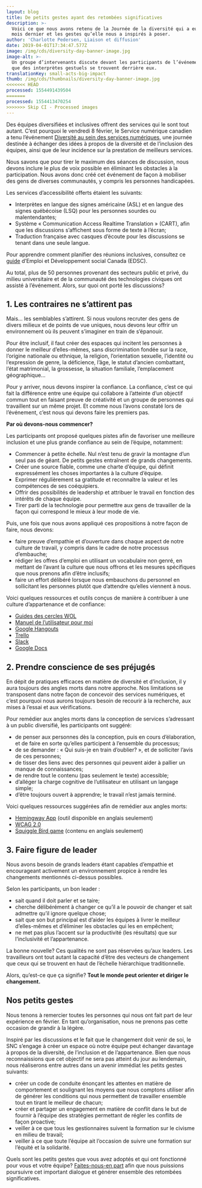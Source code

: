 ```yaml
---
layout: blog
title: De petits gestes ayant des retombées significatives
description: >-
  Voici ce que nous avons retenu de la Journée de la diversité qui a eu lieu le
  mois dernier et les gestes qu’elle nous a inspirés à poser.
author: 'Charlotte Pedersen, Liaison et diffusion'
date: 2019-04-01T17:34:47.577Z
image: /img/cds/diversity-day-banner-image.jpg
image-alt: >-
  Un groupe d’intervenants discute devant les participants de l’événement alors
  que des interprètes gestuels se trouvent derrière eux.
translationKey: small-acts-big-impact
thumb: /img/cds/thumbnails/diversity-day-banner-image.jpg
<<<<<<< HEAD
processed: 1554491439504
=======
processed: 1554413470254
>>>>>>> Skip CI - Processed images
---
```

Des équipes diversifiées et inclusives offrent des services qui le sont tout autant. C’est pourquoi le vendredi 8 février, le Service numérique canadien a tenu l’événement [Diversité au sein des services numériques](https://www.eventbrite.ca/e/diversity-in-digital-services-diversite-au-sein-des-services-numeriques-registration-51465629082), une journée destinée à échanger des idées à propos de la diversité et de l’inclusion des équipes, ainsi que de leur incidence sur la prestation de meilleurs services.

Nous savons que pour tirer le maximum des séances de discussion, nous devons inclure le plus de voix possible en éliminant les obstacles à la participation. Nous avons donc créé cet événement de façon à mobiliser des gens de diverses communautés, y compris les personnes handicapées.

Les services d’accessibilité offerts étaient les suivants:

* Interprètes en langue des signes américaine (ASL) et en langue des signes québécoise (LSQ) pour les personnes sourdes ou malentendantes;
* Système « Communication Access Realtime Translation » (CART), afin que les discussions s’affichent sous forme de texte à l’écran;
* Traduction française avec casques d’écoute pour les discussions se tenant dans une seule langue.

Pour apprendre comment planifier des réunions inclusives, consultez ce [guide](https://www.canada.ca/fr/emploi-developpement-social/programmes/invalidite/cra/reunions-inclusives.html) d’Emploi et Développement social Canada (EDSC).

Au total, plus de 50 personnes provenant des secteurs public et privé, du milieu universitaire et de la communauté des technologies civiques ont assisté à l’événement. Alors, sur quoi ont porté les discussions?

## 1. Les contraires ne s’attirent pas
Mais... les semblables s’attirent. Si nous voulons recruter des gens de divers milieux et de points de vue uniques, nous devons leur offrir un environnement où ils peuvent s’imaginer en train de s’épanouir.

Pour être inclusif, il faut créer des espaces qui incitent les personnes à donner le meilleur d’elles-mêmes, sans discrimination fondée sur la race, l’origine nationale ou ethnique, la religion, l’orientation sexuelle, l’identité ou l’expression de genre, la déficience, l’âge, le statut d’ancien combattant, l’état matrimonial, la grossesse, la situation familiale, l’emplacement géographique... 

Pour y arriver, nous devons inspirer la confiance. La confiance, c’est ce qui fait la différence entre une équipe qui collabore à l’atteinte d’un objectif commun tout en faisant preuve de créativité et un groupe de personnes qui travaillent sur un même projet. Et comme nous l’avons constaté lors de l’événement, c’est nous qui devons faire les premiers pas.

**Par où devons-nous commencer?**

Les participants ont proposé quelques pistes afin de favoriser une meilleure inclusion et une plus grande confiance au sein de l’équipe, notamment:

* Commencer à petite échelle. Nul n’est tenu de gravir la montagne d’un seul pas de géant. De petits gestes entraînent de grands changements.
* Créer une source fiable, comme une charte d’équipe, qui définit expressément les choses importantes à la culture d’équipe.
* Exprimer régulièrement sa gratitude et reconnaître la valeur et les compétences de ses coéquipiers. 
* Offrir des possibilités de leadership et attribuer le travail en fonction des intérêts de chaque équipe. 
* Tirer parti de la technologie pour permettre aux gens de travailler de la façon qui correspond le mieux à leur mode de vie.

Puis, une fois que nous avons appliqué ces propositions à notre façon de faire, nous devons:

* faire preuve d’empathie et d’ouverture dans chaque aspect de notre culture de travail, y compris dans le cadre de notre processus d’embauche;
* rédiger les offres d’emploi en utilisant un vocabulaire non genré, en mettant de l’avant la culture que nous offrons et les mesures spécifiques que nous prenons afin d’être inclusifs;
* faire un effort délibéré lorsque nous embauchons du personnel en sollicitant les personnes plutôt que d’attendre qu’elles viennent à nous.

Voici quelques ressources et outils conçus de manière à contribuer à une culture d’appartenance et de confiance:

* [Guides des cercles WOL](https://workingoutloud.com/wol-french)
* [Manuel de l’utilisateur pour moi](https://numerique.canada.ca/2018/08/21/collaboration-productive/)
* [Google Hangouts](https://tools.google.com/dlpage/hangoutplugin)
* [Trello](https://trello.com/)
* [Slack](https://slack.com/)
* [Google Docs](https://www.google.com/docs/about/)

## 2. Prendre conscience de ses préjugés
En dépit de pratiques efficaces en matière de diversité et d’inclusion, il y aura toujours des angles morts dans notre approche. Nos limitations se transposent dans notre façon de concevoir des services numériques, et c’est pourquoi nous aurons toujours besoin de recourir à la recherche, aux mises à l’essai et aux vérifications.

Pour remédier aux angles morts dans la conception de services s’adressant à un public diversifié, les participants ont suggéré:

* de penser aux personnes dès la conception, puis en cours d’élaboration, et de faire en sorte qu’elles participent à l’ensemble du processus;
* de se demander : « Qui suis-je en train d’oublier? », et de solliciter l’avis de ces personnes;
* de tisser des liens avec des personnes qui peuvent aider à pallier un manque de connaissances;
* de rendre tout le contenu (pas seulement le texte) accessible;
* d’alléger la charge cognitive de l’utilisateur en utilisant un langage simple;
* d’être toujours ouvert à apprendre; le travail n’est jamais terminé.

Voici quelques ressources suggérées afin de remédier aux angles morts:

* [Hemingway App](http://www.hemingwayapp.com/) (outil disponible en anglais seulement)
* [WCAG 2.0](https://www.w3.org/Translations/WCAG20-fr/) 
* [Squiggle Bird game](https://gamestorming.com/squiggle-birds/) (contenu en anglais seulement)

## 3. Faire figure de leader
Nous avons besoin de grands leaders étant capables d’empathie et encourageant activement un environnement propice à rendre les changements mentionnés ci-dessus possibles.

Selon les participants, un bon leader :
* sait quand il doit parler et se taire;
* cherche délibérément à changer ce qu’il a le pouvoir de changer et sait admettre qu’il ignore quelque chose;
* sait que son but principal est d’aider les équipes à livrer le meilleur d’elles-mêmes et d’éliminer les obstacles qui les en empêchent;
* ne met pas plus l’accent sur la productivité (les résultats) que sur l’inclusivité et l’appartenance.

La bonne nouvelle? Ces qualités ne sont pas réservées qu’aux leaders. Les travailleurs ont tout autant la capacité d’être des vecteurs de changement que ceux qui se trouvent en haut de l’échelle hiérarchique traditionnelle.

Alors, qu’est-ce que ça signifie? **Tout le monde peut orienter et diriger le changement.**

## Nos petits gestes

Nous tenons à remercier toutes les personnes qui nous ont fait part de leur expérience en février. En tant qu’organisation, nous ne prenons pas cette occasion de grandir à la légère.

Inspiré par les discussions et le fait que le changement doit venir de soi, le SNC s’engage à créer un espace où notre équipe peut échanger davantage à propos de la diversité, de l’inclusion et de l’appartenance. Bien que nous reconnaissions que cet objectif ne sera pas atteint du jour au lendemain, nous réaliserons entre autres dans un avenir immédiat les petits gestes suivants:

* créer un code de conduite énonçant les attentes en matière de comportement et soulignant les moyens que nous comptons utiliser afin de générer les conditions qui nous permettent de travailler ensemble tout en tirant le meilleur de chacun;
* créer et partager un engagement en matière de conflit dans le but de fournir à l’équipe des stratégies permettant de régler les conflits de façon proactive;
* veiller à ce que tous les gestionnaires suivent la formation sur le civisme en milieu de travail;
* veiller à ce que toute l’équipe ait l’occasion de suivre une formation sur l’équité et la solidarité.

Quels sont les petits gestes que vous avez adoptés et qui ont fonctionné pour vous et votre équipe? [Faites-nous-en part](https://twitter.com/SNC_GC) afin que nous puissions poursuivre cet important dialogue et générer ensemble des retombées significatives.

